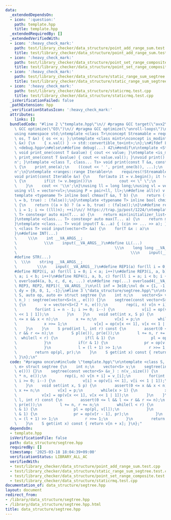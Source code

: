 ```yaml
---
data:
  _extendedDependsOn:
  - icon: ':question:'
    path: template.hpp
    title: template.hpp
  _extendedRequiredBy: []
  _extendedVerifiedWith:
  - icon: ':heavy_check_mark:'
    path: test/library_checker/data_structure/point_add_range_sum.test.cpp
    title: test/library_checker/data_structure/point_add_range_sum.test.cpp
  - icon: ':heavy_check_mark:'
    path: test/library_checker/data_structure/point_set_range_composite.test.cpp
    title: test/library_checker/data_structure/point_set_range_composite.test.cpp
  - icon: ':heavy_check_mark:'
    path: test/library_checker/data_structure/static_range_sum_segtree.test.cpp
    title: test/library_checker/data_structure/static_range_sum_segtree.test.cpp
  - icon: ':heavy_check_mark:'
    path: test/library_checker/data_structure/staticrmq.test.cpp
    title: test/library_checker/data_structure/staticrmq.test.cpp
  _isVerificationFailed: false
  _pathExtension: hpp
  _verificationStatusIcon: ':heavy_check_mark:'
  attributes:
    links: []
  bundledCode: "#line 2 \"template.hpp\"\n// #pragma GCC target(\"avx2\")\n// #pragma\
    \ GCC optimize(\"O3\")\n// #pragma GCC optimize(\"unroll-loops\")\n#include <bits/stdc++.h>\n\
    using namespace std;\ntemplate <class T>\nconcept Streamable = requires(ostream\
    \ os, T &x) { os << x; };\ntemplate <class mint>\nconcept is_modint = requires(mint\
    \ &x) {\n    { x.val() } -> std::convertible_to<int>;\n};\n#ifdef LOCAL\n#include\
    \ <debug.hpp>\n#else\n#define debug(...) 42\n#endif\n\ntemplate <Streamable T>\
    \ void print_one(const T &value) { cout << value; }\ntemplate <is_modint T> void\
    \ print_one(const T &value) { cout << value.val(); }\nvoid print() { cout << '\\\
    n'; }\ntemplate <class T, class... Ts> void print(const T &a, const Ts &...b)\
    \ {\n    print_one(a);\n    ((cout << ' ', print_one(b)), ...);\n    cout << '\\\
    n';\n}\ntemplate <ranges::range Iterable>\n    requires(!Streamable<Iterable>)\n\
    void print(const Iterable &v) {\n    for(auto it = v.begin(); it != v.end(); ++it)\
    \ {\n        if(it != v.begin())\n            cout << \" \";\n        print_one(*it);\n\
    \    }\n    cout << '\\n';\n}\nusing ll = long long;\nusing vl = vector<ll>;\n\
    using vll = vector<vl>;\nusing P = pair<ll, ll>;\n#define all(v) v.begin(), v.end()\n\
    template <typename T> inline bool chmax(T &a, T b) {\n    return ((a < b) ? (a\
    \ = b, true) : (false));\n}\ntemplate <typename T> inline bool chmin(T &a, T b)\
    \ {\n    return ((a > b) ? (a = b, true) : (false));\n}\n#define rep1(i, n) for(ll\
    \ i = 1; i <= ((ll)n); ++i)\n// https://trap.jp/post/1224/\ntemplate <class...\
    \ T> constexpr auto min(T... a) {\n    return min(initializer_list<common_type_t<T...>>{a...});\n\
    }\ntemplate <class... T> constexpr auto max(T... a) {\n    return max(initializer_list<common_type_t<T...>>{a...});\n\
    }\ntemplate <class... T> void input(T &...a) { (cin >> ... >> a); }\ntemplate\
    \ <class T> void input(vector<T> &a) {\n    for(T &x : a)\n        cin >> x;\n\
    }\n#define INT(...)                                                          \
    \     \\\n    int __VA_ARGS__;                                               \
    \            \\\n    input(__VA_ARGS__)\n#define LL(...)                     \
    \                                           \\\n    long long __VA_ARGS__;   \
    \                                                  \\\n    input(__VA_ARGS__)\n\
    #define STR(...)                                                             \
    \  \\\n    string __VA_ARGS__;                                               \
    \         \\\n    input(__VA_ARGS__)\n#define REP1(a) for(ll i = 0; i < a; i++)\n\
    #define REP2(i, a) for(ll i = 0; i < a; i++)\n#define REP3(i, a, b) for(ll i =\
    \ a; i < b; i++)\n#define REP4(i, a, b, c) for(ll i = a; i < b; i += c)\n#define\
    \ overload4(a, b, c, d, e, ...) e\n#define rep(...) overload4(__VA_ARGS__, REP4,\
    \ REP3, REP2, REP1)(__VA_ARGS__)\n\nll inf = 3e18;\nvl dx = {1, -1, 0, 0};\nvl\
    \ dy = {0, 0, 1, -1};\n#line 3 \"data_structure/segtree.hpp\"\n\ntemplate <class\
    \ S, auto op, auto e> struct segtree {\n    int n;\n    vector<S> v;\n    segtree(int\
    \ n_) : segtree(vector<S>(n_, e())) {}\n    segtree(const vector<S> &v_) : n(v_.size())\
    \ {\n        v = vector<S>(2 * n, e());\n        rep(i, n) v[n + i] = v_[i];\n\
    \        for(int i = n - 1; i >= 0; i--) {\n            v[i] = op(v[i << 1], v[i\
    \ << 1 | 1]);\n        }\n    }\n    void set(int x, S p) {\n        assert(0\
    \ <= x && x < n);\n        x += n;\n        v[x] = p;\n        while(x > 1) {\n\
    \            x >>= 1;\n            v[x] = op(v[x << 1], v[x << 1 | 1]);\n    \
    \    }\n    }\n    S prod(int l, int r) const {\n        assert(0 <= l && l <=\
    \ r && r <= n);\n        S pl(e()), pr(e());\n        l += n, r += n;\n      \
    \  while(l < r) {\n            if(l & 1) {\n                pl = op(pl, v[l]);\n\
    \            }\n            if(r & 1) {\n                pr = op(v[r - 1], pr);\n\
    \            }\n            l = (l + 1) >> 1;\n            r >>= 1;\n        }\n\
    \        return op(pl, pr);\n    }\n    S get(int x) const { return v[n + x];\
    \ }\n};\n"
  code: "#pragma once\n#include \"template.hpp\"\n\ntemplate <class S, auto op, auto\
    \ e> struct segtree {\n    int n;\n    vector<S> v;\n    segtree(int n_) : segtree(vector<S>(n_,\
    \ e())) {}\n    segtree(const vector<S> &v_) : n(v_.size()) {\n        v = vector<S>(2\
    \ * n, e());\n        rep(i, n) v[n + i] = v_[i];\n        for(int i = n - 1;\
    \ i >= 0; i--) {\n            v[i] = op(v[i << 1], v[i << 1 | 1]);\n        }\n\
    \    }\n    void set(int x, S p) {\n        assert(0 <= x && x < n);\n       \
    \ x += n;\n        v[x] = p;\n        while(x > 1) {\n            x >>= 1;\n \
    \           v[x] = op(v[x << 1], v[x << 1 | 1]);\n        }\n    }\n    S prod(int\
    \ l, int r) const {\n        assert(0 <= l && l <= r && r <= n);\n        S pl(e()),\
    \ pr(e());\n        l += n, r += n;\n        while(l < r) {\n            if(l\
    \ & 1) {\n                pl = op(pl, v[l]);\n            }\n            if(r\
    \ & 1) {\n                pr = op(v[r - 1], pr);\n            }\n            l\
    \ = (l + 1) >> 1;\n            r >>= 1;\n        }\n        return op(pl, pr);\n\
    \    }\n    S get(int x) const { return v[n + x]; }\n};"
  dependsOn:
  - template.hpp
  isVerificationFile: false
  path: data_structure/segtree.hpp
  requiredBy: []
  timestamp: '2025-03-18 18:04:39+09:00'
  verificationStatus: LIBRARY_ALL_AC
  verifiedWith:
  - test/library_checker/data_structure/point_add_range_sum.test.cpp
  - test/library_checker/data_structure/static_range_sum_segtree.test.cpp
  - test/library_checker/data_structure/point_set_range_composite.test.cpp
  - test/library_checker/data_structure/staticrmq.test.cpp
documentation_of: data_structure/segtree.hpp
layout: document
redirect_from:
- /library/data_structure/segtree.hpp
- /library/data_structure/segtree.hpp.html
title: data_structure/segtree.hpp
---
```

